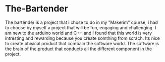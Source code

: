 # The-Bartender
The bartender is a project that i chose to do in my "Makerim" course, i had to choose by myself a project that will be fun, engaging and challenging.
I am new to the arduino world and C++ and i found that this world is very intresting and rewarding because you create somthing from scrach.
Its nice to create phisical product that combain the software world. The software is the brain of the product that conducts all the different component in the project.

